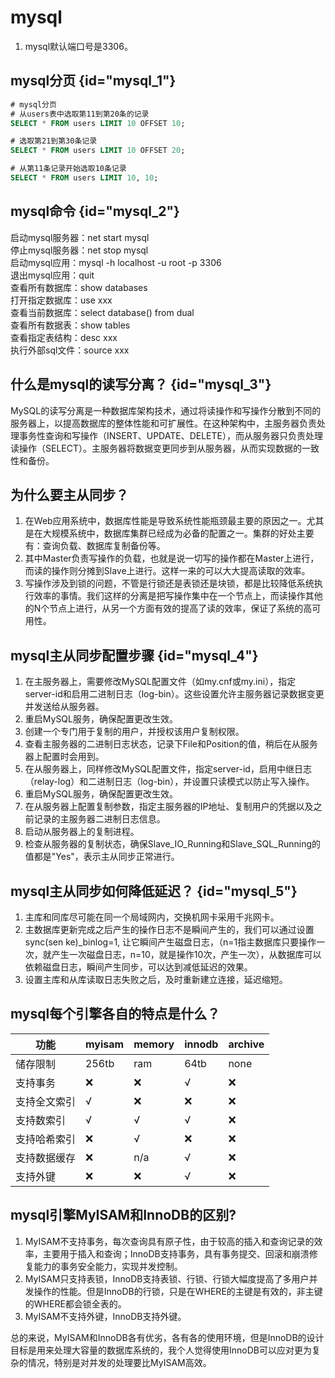 # mysql

1. mysql默认端口号是3306。

## mysql分页 {id="mysql_1"}

```sql
# mysql分页
# 从users表中选取第11到第20条的记录
SELECT * FROM users LIMIT 10 OFFSET 10;

# 选取第21到第30条记录
SELECT * FROM users LIMIT 10 OFFSET 20;

# 从第11条记录开始选取10条记录
SELECT * FROM users LIMIT 10, 10;

```

## mysql命令 {id="mysql_2"}
启动mysql服务器：net start mysql  
停止mysql服务器：net stop mysql  
启动mysql应用：mysql -h localhost -u root -p 3306  
退出mysql应用：quit  
查看所有数据库：show databases  
打开指定数据库：use xxx  
查看当前数据库：select database() from dual  
查看所有数据表：show tables  
查看指定表结构：desc xxx  
执行外部sql文件：source xxx

## 什么是mysql的读写分离？ {id="mysql_3"}
MySQL的读写分离是一种数据库架构技术，通过将读操作和写操作分散到不同的服务器上，以提高数据库的整体性能和可扩展性。在这种架构中，主服务器负责处理事务性查询和写操作（INSERT、UPDATE、DELETE），而从服务器只负责处理读操作（SELECT）。主服务器将数据变更同步到从服务器，从而实现数据的一致性和备份。


## 为什么要主从同步？
1. 在Web应用系统中，数据库性能是导致系统性能瓶颈最主要的原因之一。尤其是在大规模系统中，数据库集群已经成为必备的配置之一。集群的好处主要有：查询负载、数据库复制备份等。
2. 其中Master负责写操作的负载，也就是说一切写的操作都在Master上进行，而读的操作则分摊到Slave上进行。这样一来的可以大大提高读取的效率。
3. 写操作涉及到锁的问题，不管是行锁还是表锁还是块锁，都是比较降低系统执行效率的事情。我们这样的分离是把写操作集中在一个节点上，而读操作其他的N个节点上进行，从另一个方面有效的提高了读的效率，保证了系统的高可用性。

## mysql主从同步配置步骤 {id="mysql_4"}
1. 在主服务器上，需要修改MySQL配置文件（如my.cnf或my.ini），指定server-id和启用二进制日志（log-bin）。这些设置允许主服务器记录数据变更并发送给从服务器。
2. 重启MySQL服务，确保配置更改生效。
3. 创建一个专门用于复制的用户，并授权该用户复制权限。
4. 查看主服务器的二进制日志状态，记录下File和Position的值，稍后在从服务器上配置时会用到。
5. 在从服务器上，同样修改MySQL配置文件，指定server-id，启用中继日志（relay-log）和二进制日志（log-bin），并设置只读模式以防止写入操作。
6. 重启MySQL服务，确保配置更改生效。
7. 在从服务器上配置复制参数，指定主服务器的IP地址、复制用户的凭据以及之前记录的主服务器二进制日志信息。
8. 启动从服务器上的复制进程。
9. 检查从服务器的复制状态，确保Slave_IO_Running和Slave_SQL_Running的值都是"Yes"，表示主从同步正常进行。

## mysql主从同步如何降低延迟？ {id="mysql_5"}
1. 主库和同库尽可能在同一个局域网内，交换机网卡采用千兆网卡。
2. 主数据库更新完成之后产生的操作日志不是瞬间产生的，我们可以通过设置sync(sen ke)_binlog=1, 让它瞬间产生磁盘日志，（n=1指主数据库只要操作一次，就产生一次磁盘日志，n=10，就是操作10次，产生一次），从数据库可以依赖磁盘日志，瞬间产生同步，可以达到减低延迟的效果。
3. 设置主库和从库读取日志失败之后，及时重新建立连接，延迟缩短。


## mysql每个引擎各自的特点是什么？

| 功能     | myisam | memory | innodb | archive |
|--------|--------|--------|--------|---------| 
| 储存限制   | 256tb  | ram    | 64tb   | none    |
| 支持事务   | ❌      | ❌      | √      | ❌       |
| 支持全文索引 | √      | ❌      | ❌      | ❌       |
| 支持数索引  | √      | √      | √      | ❌       |
| 支持哈希索引 | ❌      | √      | ❌      | ❌       |
| 支持数据缓存 | ❌      | n/a    | √      | ❌       |
| 支持外键   | ❌      | ❌      | √      | ❌       |

## mysql引擎MyISAM和InnoDB的区别?
1. MyISAM不支持事务，每次查询具有原子性，由于较高的插入和查询记录的效率，主要用于插入和查询；InnoDB支持事务，具有事务提交、回滚和崩溃修复能力的事务安全能力，实现并发控制。
2. MyISAM只支持表锁，InnoDB支持表锁、行锁、行锁大幅度提高了多用户并发操作的性能。但是InnoDB的行锁，只是在WHERE的主键是有效的，非主键的WHERE都会锁全表的。
3. MyISAM不支持外键，InnoDB支持外键。

总的来说，MyISAM和InnoDB各有优劣，各有各的使用环境，但是InnoDB的设计目标是用来处理大容量的数据库系统的，我个人觉得使用InnoDB可以应对更为复杂的情况，特别是对并发的处理要比MyISAM高效。
